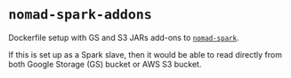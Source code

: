 # `nomad-spark-addons`

Dockerfile setup with GS and S3 JARs add-ons to
[`nomad-spark`](https://github.com/guangie88/nomad-spark).

If this is set up as a Spark slave, then it would be able to read directly from
both Google Storage (GS) bucket or AWS S3 bucket.
